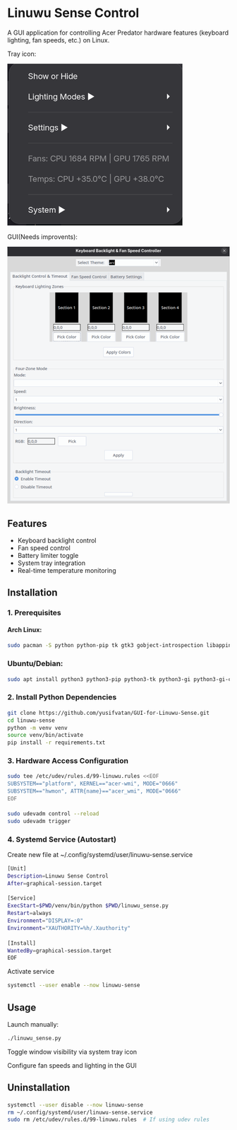 # Linuwu Sense Control

A GUI application for controlling Acer Predator hardware features (keyboard lighting, fan speeds, etc.) on Linux.

Tray icon:

![Screenshot](image.png)



GUI(Needs improvents):


![Screenshot](GUI.png)

## Features
- Keyboard backlight control 
- Fan speed control 
- Battery limiter toggle
- System tray integration
- Real-time temperature monitoring

## Installation

### 1. Prerequisites

#### Arch Linux:
```bash
sudo pacman -S python python-pip tk gtk3 gobject-introspection libappindicator-gtk3
```
### Ubuntu/Debian:
```bash
sudo apt install python3 python3-pip python3-tk python3-gi python3-gi-cairo gir1.2-appindicator3-0.1
```

### 2. Install Python Dependencies
```bash
git clone https://github.com/yusifvatan/GUI-for-Linuwu-Sense.git
cd linuwu-sense
python -m venv venv
source venv/bin/activate
pip install -r requirements.txt
```
### 3. Hardware Access Configuration
```bash
sudo tee /etc/udev/rules.d/99-linuwu.rules <<EOF
SUBSYSTEM=="platform", KERNEL=="acer-wmi", MODE="0666"
SUBSYSTEM=="hwmon", ATTR{name}=="acer_wmi", MODE="0666"
EOF

sudo udevadm control --reload
sudo udevadm trigger
```
### 4. Systemd Service (Autostart)
Create new file at ~/.config/systemd/user/linuwu-sense.service
```bash
[Unit]
Description=Linuwu Sense Control
After=graphical-session.target

[Service]
ExecStart=$PWD/venv/bin/python $PWD/linuwu_sense.py
Restart=always
Environment="DISPLAY=:0"
Environment="XAUTHORITY=%h/.Xauthority"

[Install]
WantedBy=graphical-session.target
EOF
```
Activate service
```bash
systemctl --user enable --now linuwu-sense
```
## Usage
Launch manually:
```bash
./linuwu_sense.py
```
Toggle window visibility via system tray icon

Configure fan speeds and lighting in the GUI

## Uninstallation
```bash
systemctl --user disable --now linuwu-sense
rm ~/.config/systemd/user/linuwu-sense.service
sudo rm /etc/udev/rules.d/99-linuwu.rules  # If using udev rules
```






